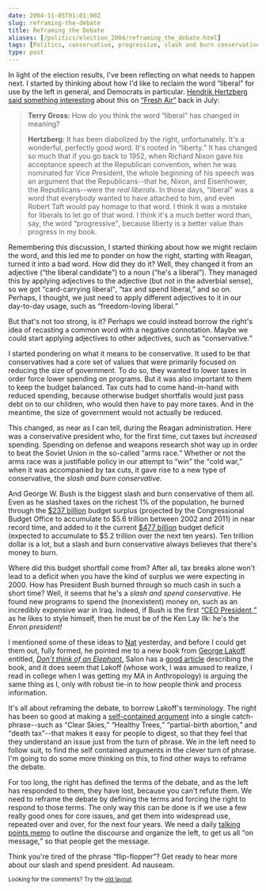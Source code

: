 ```yaml
--- 
date: 2004-11-05T01:01:00Z
slug: reframing-the-debate
title: Reframing the Debate
aliases: [/politics/election_2004/reframing_the_debate.html]
tags: [Politics, conservative, progressive, slash and burn conservative, slash and spend conservative, tax and spend, George W. Bush, Republican Party, Democrat, George Lakoff, Nat Torkington, Enron]
type: post
---
```


<p>In light of the election results, I've been reflecting on what needs to happen next. I started by thinking about how I'd like to reclaim the word <q>liberal</q> for use by the left in general, and Democrats in particular. <a href="http://www.pbs.org/newshour/character/bios/hertzberg.html" title="Hendrik Hertzberg">Hendrik Hertzberg</a> <a href="http://freshair.npr.org/day_fa.jhtml?displayValue=day;todayDate=07/14/2004" title="Hendrik Hertzberg on &#x201c;Fresh Air&#x201d;, 2004-07-14">said something interesting</a> about this on <a href="http://freshair.npr.org/" title="Fresh Air online"><q>Fresh Air</q></a> back in July:</p>

<blockquote>
  <p><strong>Terry Gross:</strong> How do you think the word <q>liberal</q> has changed in meaning?</p>

  <p><strong>Hertzberg:</strong> It has been diabolized by the right, unfortunately. It's a wonderful, perfectly good word. It's rooted in <q>liberty.</q> It has changed so much that if you go back to 1952, when Richard Nixon gave his acceptance speech at the Republican convention, when he was nominated for Vice President, the whole beginning of his speech was an argument that the Republicans--that he, Nixon, and Eisenhower, the Republicans--were the <em>real liberals</em>. In those days, <q>liberal</q> was a word that everybody wanted to have attached to him, and even Robert Taft would pay homage to that word. I think it was a mistake for liberals to let go of that word. I think it's a much better word than, say, the word <q>progressive</q>, because liberty is a better value than progress in my book.</p>
</blockquote>

<p>Remembering this discussion, I started thinking about how we might reclaim the word, and this led me to ponder on how the right, starting with Reagan, turned it into a bad word. How did they do it? Well, they changed it from an adjective (<q>the liberal candidate</q>) to a noun (<q>he's a liberal</q>). They managed this by applying adjectives to the adjective (but not in the adverbial sense), so we got <q>card-carrying liberal</q>, <q>tax and spend liberal,</q> and so on. Perhaps, I thought, we just need to apply different adjectives to it in our day-to-day usage, such as <q>freedom-loving liberal.</q></p>

<p>But that's not too strong, is it? Perhaps we could instead borrow the right's idea of recasting a common word with a negative connotation. Maybe we could start applying adjectives to other adjectives, such as <q>conservative.</q></p>

<p>I started pondering on what it means to be conservative. It used to be that conservatives had a core set of values that were primarily focused on reducing the size of government. To do so, they wanted to lower taxes in order force lower spending on programs. But it was also important to them to keep the budget balanced. Tax cuts had to come hand-in-hand with reduced spending, because otherwise budget shortfalls would just pass debt on to our children, who would then have to pay more taxes. And in the meantime, the size of government would not actually be reduced.</p>

<p>This changed, as near as I can tell, during the Reagan administration. Here was a conservative president who, for the first time, cut taxes but <em>increased</em> spending. Spending on defense and weapons research shot way up in order to beat the Soviet Union in the so-called <q>arms race.</q> Whether or not the arms race was a justifiable policy in our attempt to <q>win</q> the <q>cold war,</q> when it was accompanied by tax cuts, it gave rise to a new type of conservative, the <em>slash and burn conservative.</em></p>

<p>And George W. Bush is the biggest slash and burn conservative of them all. Even as he slashed taxes on the richest 1% of the population, he burned through the <a href="http://money.cnn.com/2001/10/29/economy/budget/" title="CNN Reports on the declining US budget surplus in 2001">$237 billion</a> budget surplus (projected by the Congressional Budget Office to accumulate to $5.6 trillion between 2002 and 2011) in near record time, and added to it the current <a href="http://www.democrats.org/specialreports/2005budget/surplus.html" title="DNC Special Reports: Bush's 2005 Budget: A Deficit Disaster">$477 billion</a> budget deficit (expected to accumulate to $5.2 trillion over the next ten years). Ten trillion dollar is a lot, but a slash and burn conservative always believes that there's money to burn.</p>

<p>Where did this budget shortfall come from? After all, tax breaks alone won't lead to a deficit when you have the kind of surplus we were expecting in 2000. How has President Bush burned through so much cash in such a short time? Well, it seems that he's a <em>slash and spend conservative</em>. He found new programs to spend the (nonexistent) money on, such as an incredibly expensive war in Iraq. Indeed, if Bush is the first <a href="http://www.washingtonmonthly.com/archives/individual/2004_05/003829.php" title="&#x201c;Our CEO President&#x201d;"><q>CEO President,</q></a> as he likes to style himself, then he must be of the Ken Lay Ilk: he's the <em>Enron president!</em></p>

<p>I mentioned some of these ideas to <a href="http://nathan.torkington.com/articles/2004-vote.html" title="Understanding the 2004 Vote">Nat</a> yesterday, and before I could get them out, fully formed, he pointed me to a new book from <a href="http://www.georgelakoff.com/blog/" title="George Lakoff Blog">George Lakoff</a> entitled, <a href="https://www.amazon.com/exec/obidos/tg/detail/-/1931498717/justatheory-20" title="Buy &#x201c;Don't think of an Elephant&#x201d; on Amazon.com"><cite>Don't think of an Elephant</cite>.</a> Salon has a <a href="http://www.salon.com/news/feature/2004/10/02/lakoff/print.html" title="&#x201c;Winning the war of words&#x201d;">good article</a> describing the book, and it does seem that Lakoff (whose work, I was amused to realize, I read in college when I was getting my MA in Anthropology) is arguing the same thing as I, only with robust tie-in to how people think and process information.</p>

<p>It's all about reframing the debate, to borrow Lakoff's terminology. The right has been so good at making a <a href="http://www.motherjones.com/news/qa/2004/10/10_401.html" title="&#x201c;How to Talk Like a Conservative (If You Must)&#x201d;">self-contained argument</a> into a single catch-phrase--such as <q>Clear Skies,</q> <q>Healthy Trees,</q> <q>partial-birth abortion,</q> and <q>death tax</q>--that makes it easy for people to digest, so that they feel that they understand an issue just from the turn of phrase. We in the left need to follow suit, to find the self contained arguments in the clever turn of phrase. I'm going to do some more thinking on this, to find other ways to reframe the debate.</p>

<p>For too long, the right has defined the terms of the debate, and as the left has responded to them, they have lost, because you can't refute them. We need to reframe the debate by defining the terms and forcing the right to respond to those terms. The only way this can be done is if we use a few really good ones for core issues, and get them into widespread use, repeated over and over, for the next four years. We need a daily <a href="http://www.talkingpointsmemo.com/">talking points memo</a> to outline the discourse and organize the left, to get us all <q>on message,</q> so that people get the message.</p>

<p>Think you're tired of the phrase <q>flip-flopper</q>? Get ready to hear more about our slash and spend president. Ad nauseam.</p>

<p class="past"><small>Looking for the comments? Try the <a rel="nofollow" href="//past.justatheory.com/politics/election_2004/reframing_the_debate.html">old layout</a>.</small></p>


